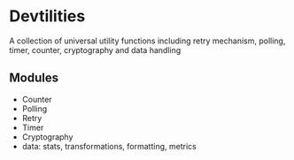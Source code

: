 # Devtilities

A collection of universal utility functions including retry mechanism, polling, timer, counter, cryptography and data handling

## Modules

- Counter
- Polling
- Retry
- Timer
- Cryptography 
- data: stats, transformations, formatting, metrics

